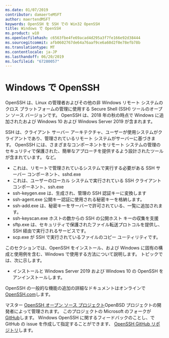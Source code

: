 ```yaml
---
ms.date: 01/07/2019
contributor: damaerteMSFT
author: maertendMSFT
keywords: OpenSSH を SSH での Win32 OpenSSH
title: Windows で OpenSSH
ms.product: w10
ms.openlocfilehash: c6563fbe4fe69acad4d295a3f7fe166e92d38444
ms.sourcegitcommit: afb0602767de64a76aaf9ce6a60d2f0e78efb78b
ms.translationtype: MT
ms.contentlocale: ja-JP
ms.lasthandoff: 06/20/2019
ms.locfileid: "67280057"
---
```

# <a name="openssh-in-windows"></a>Windows で OpenSSH

OpenSSH は、Linux の管理者およびその他の非 Windows リモート システムのクロス プラットフォームの管理に使用する Secure Shell (SSH) ツールのオープン ソース バージョンです。 OpenSSH は、2018 年の秋の時点で Windows に追加されたおよび Windows 10 および Windows Server 2019 が含まれます。 

SSH は、クライアント サーバー アーキテクチャ、ユーザーが使用システムがクライアントであり、管理されているリモート システムがサーバーに基づきます。 OpenSSH には、さまざまなコンポーネントをリモート システムの管理のセキュリティで保護された、簡単なアプローチを提供するよう設計されたツールが含まれています。 など。

* これは、リモートで管理されているシステムで実行する必要がある SSH サーバー コンポーネント、sshd.exe 
* これは、ユーザーのローカル システムで実行されている SSH クライアント コンポーネント、ssh.exe
* ssh-keygen.exe は、生成され、管理の SSH 認証キーに変換します 
* ssh-agent.exe 公開キー認証に使用される秘密キーを格納します。
* ssh-add.exe は、秘密キーをサーバーで許可されている、一覧に追加されます。
* ssh-keyscan.exe ホストの数からの SSH の公開ホスト キーの収集を支援
* sftp.exe は、セキュリティで保護されたファイル転送プロトコルを提供し、SSH 経由で実行されるサービスです。
* scp.exe が SSH で実行されているファイルのコピー ユーティリティです。

このセクションでは、OpenSSH をインストール、および Windows に固有の構成と使用例を含む、Windows で使用する方法について説明します。 トピックでは、次に示します。
* インストールと Windows Server 2019 および Windows 10 の OpenSSH をアンインストールします。

OpenSSH の一般的な機能の追加の詳細なドキュメントはオンラインで[OpenSSH.com](https://www.openssh.com/manual.html)します。 

マスター [OpenSSH オープン ソース プロジェクト](https://www.openssh.com)OpenBSD プロジェクトの開発者によって管理されます。 このプロジェクトの Microsoft のフォークが[GitHub](https://github.com/PowerShell/openssh-portable)します。
Windows OpenSSH に関するフィードバックのことし、で GitHub の issue を作成して指定することができます、 [OpenSSH GitHub リポジトリ](https://github.com/PowerShell/openssh-portable)します。 
